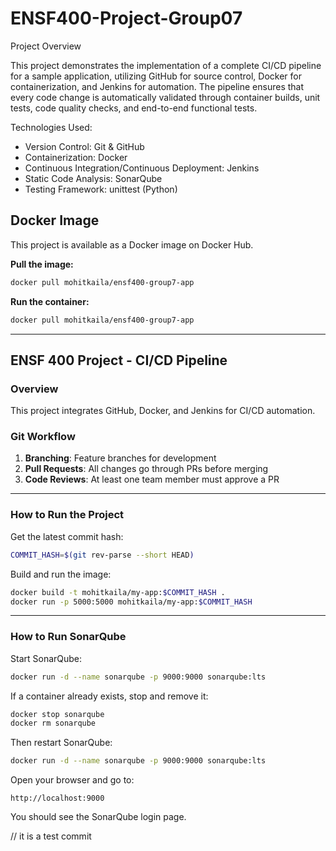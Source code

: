 # ENSF400-Project-Group07

Project Overview

This project demonstrates the implementation of a complete CI/CD pipeline for a sample application, utilizing GitHub for source control, Docker for containerization, and Jenkins for automation. The pipeline ensures that every code change is automatically validated through container builds, unit tests, code quality checks, and end-to-end functional tests.

Technologies Used:

- Version Control: Git & GitHub
- Containerization: Docker
- Continuous Integration/Continuous Deployment: Jenkins
- Static Code Analysis: SonarQube
- Testing Framework: unittest (Python)

## Docker Image

This project is available as a Docker image on Docker Hub.

**Pull the image:**

```bash
docker pull mohitkaila/ensf400-group7-app
```

**Run the container:**

```bash
docker pull mohitkaila/ensf400-group7-app
```

---

## ENSF 400 Project - CI/CD Pipeline

### Overview

This project integrates GitHub, Docker, and Jenkins for CI/CD automation.

### Git Workflow

1. **Branching**: Feature branches for development  
2. **Pull Requests**: All changes go through PRs before merging  
3. **Code Reviews**: At least one team member must approve a PR

---

### How to Run the Project

Get the latest commit hash:

```bash
COMMIT_HASH=$(git rev-parse --short HEAD)
```

Build and run the image:

```bash
docker build -t mohitkaila/my-app:$COMMIT_HASH .
docker run -p 5000:5000 mohitkaila/my-app:$COMMIT_HASH
```

---

### How to Run SonarQube

Start SonarQube:

```bash
docker run -d --name sonarqube -p 9000:9000 sonarqube:lts
```

If a container already exists, stop and remove it:

```bash
docker stop sonarqube
docker rm sonarqube
```

Then restart SonarQube:

```bash
docker run -d --name sonarqube -p 9000:9000 sonarqube:lts
```

Open your browser and go to:


```
http://localhost:9000
```

You should see the SonarQube login page.

// it is a test commit
